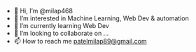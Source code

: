 - 👋 Hi, I’m @milap468
- 👀 I’m interested in Machine Learning, Web Dev & automation
- 🌱 I’m currently learning Web Dev
- 💞️ I’m looking to collaborate on ...
- 📫 How to reach me patelmilap89@gmail.com

<!---
milap468/milap468 is a ✨ special ✨ repository because its `README.md` (this file) appears on your GitHub profile.
You can click the Preview link to take a look at your changes.
--->
